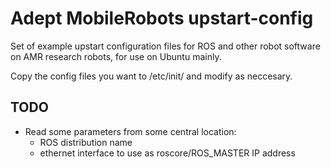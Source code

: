 Adept MobileRobots upstart-config
=================================

Set of example upstart configuration files for ROS and other robot software
on AMR research robots, for use on Ubuntu mainly.

Copy the config files you want to /etc/init/ and modify as neccesary.

TODO
----
* Read some parameters from some central location:
  * ROS distribution name
  * ethernet interface to use as roscore/ROS_MASTER IP address
